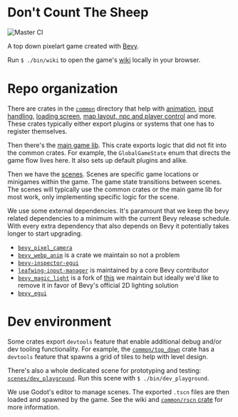 # Don't Count The Sheep

![Master CI](https://github.com/porkbrain/winnie/actions/workflows/master.yml/badge.svg?branch=master)

A top down pixelart game created with [Bevy](https://bevyengine.org/).

Run `$ ./bin/wiki` to open the game's [wiki](wiki/README.md) locally in your browser.

# Repo organization

There are crates in the [`common`](common/) directory that help with [animation](common/visuals/), [input handling](common/action/), [loading screen](common/loading_screen/), [map layout, npc and player control](common/top_down/) and more.
These crates typically either export plugins or systems that one has to register themselves.

Then there's the [main game lib](main_game_lib/).
This crate exports logic that did not fit into the common crates.
For example, the `GlobalGameState` enum that directs the game flow lives here.
It also sets up default plugins and alike.

Then we have the [scenes](scenes/).
Scenes are specific game locations or minigames within the game.
The game state transitions between scenes.
The scenes will typically use the common crates or the main game lib for most work, only implementing specific logic for the scene.

We use some external dependencies.
It's paramount that we keep the bevy related dependencies to a minimum with the current Bevy release schedule.
With every extra dependency that also depends on Bevy it potentially takes longer to start upgrading.

- [`bevy_pixel_camera`][bevy_pixel_camera]
- [`bevy_webp_anim`][bevy_webp_anim] is a crate we maintain so not a problem
- [`bevy-inspector-egui`][bevy-inspector-egui]
- [`leafwing-input-manager`][leafwing-input-manager] is maintained by a core Bevy contributor
- [`bevy_magic_light`](bevy_magic_light/) is a fork of [this][original-bevy_magic_light] we maintain but ideally we'd like to remove it in favor of Bevy's official 2D lighting solution
- [`bevy_egui`][bevy_egui]

[bevy_pixel_camera]: https://github.com/drakmaniso/bevy_pixel_camera
[bevy_webp_anim]: https://github.com/bausano/bevy-webp-anim
[bevy-inspector-egui]: https://github.com/jakobhellermann/bevy-inspector-egui
[leafwing-input-manager]: https://github.com/Leafwing-Studios/leafwing-input-manager
[original-bevy_magic_light]: https://github.com/zaycev/bevy-magic-light-2d
[bevy_egui]: https://github.com/mvlabat/bevy_egui

# Dev environment

Some crates export `devtools` feature that enable additional debug and/or dev tooling functionality.
For example, the [`common/top_down`](common/top_down/) crate has a `devtools` feature that spawns a grid of tiles to help with level design.

There's also a whole dedicated scene for prototyping and testing: [`scenes/dev_playground`](scenes/dev_playground/).
Run this scene with `$ ./bin/dev_playground`.

We use Godot's editor to manage scenes.
The exported `.tscn` files are then loaded and spawned by the game.
See the wiki and [`common/rscn` crate](common/rscn/) for more information.
